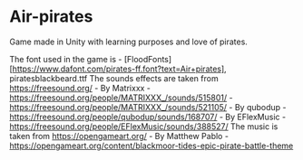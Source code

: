 # Air-pirates
Game made in Unity with learning purposes and love of pirates.

The font used in the game is - [FloodFonts][https://www.dafont.com/pirates-ff.font?text=Air+pirates], piratesblackbeard.ttf
The sounds effects are taken from https://freesound.org/
    - By Matrixxx
      - https://freesound.org/people/MATRIXXX_/sounds/515801/
      - https://freesound.org/people/MATRIXXX_/sounds/521105/
    - By qubodup
      - https://freesound.org/people/qubodup/sounds/168707/
    - By EFlexMusic
      - https://freesound.org/people/EFlexMusic/sounds/388527/
The music is taken from https://opengameart.org/
    - By Matthew Pablo - https://opengameart.org/content/blackmoor-tides-epic-pirate-battle-theme
